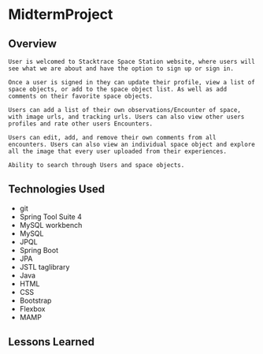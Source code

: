 # MidtermProject

## Overview
	User is welcomed to Stacktrace Space Station website, where users will see what we are about and have the option to sign up or sign in.

	Once a user is signed in they can update their profile, view a list of space objects, or add to the space object list. As well as add comments on their favorite space objects.

	Users can add a list of their own observations/Encounter of space, with image urls, and tracking urls. Users can also view other users profiles and rate other users Encounters. 

	Users can edit, add, and remove their own comments from all encounters. Users can also view an individual space object and explore all the image that every user uploaded from their experiences. 

	Ability to search through Users and space objects.

## Technologies Used

* git
* Spring Tool Suite 4
* MySQL workbench
* MySQL
* JPQL
* Spring Boot
* JPA
* JSTL taglibrary
* Java
* HTML
* CSS
* Bootstrap
* Flexbox
* MAMP

## Lessons Learned

	